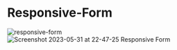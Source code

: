 # Responsive-Form
![responsive-form](https://user-images.githubusercontent.com/96956110/185964691-5ffbd427-f473-4527-8d10-fdf850ef185b.png)
![Screenshot 2023-05-31 at 22-47-25 Responsive Form](https://github.com/Sina-Darvish/Responsive-Form/assets/96956110/a2281dfd-2a53-4ba8-abf6-245ca162e9b9)

